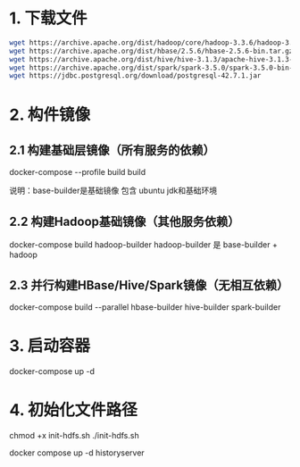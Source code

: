 
# 1. 下载文件

```bash
wget https://archive.apache.org/dist/hadoop/core/hadoop-3.3.6/hadoop-3.3.6.tar.gz
wget https://archive.apache.org/dist/hbase/2.5.6/hbase-2.5.6-bin.tar.gz
wget https://archive.apache.org/dist/hive/hive-3.1.3/apache-hive-3.1.3-bin.tar.gz
wget https://archive.apache.org/dist/spark/spark-3.5.0/spark-3.5.0-bin-hadoop3.tgz
wget https://jdbc.postgresql.org/download/postgresql-42.7.1.jar
```
# 2. 构件镜像
## 2.1 构建基础层镜像（所有服务的依赖）
docker-compose --profile build build

说明：base-builder是基础镜像 包含 ubuntu jdk和基础环境

## 2.2 构建Hadoop基础镜像（其他服务依赖）
docker-compose build hadoop-builder
hadoop-builder 是 base-builder + hadoop

## 2.3 并行构建HBase/Hive/Spark镜像（无相互依赖）
docker-compose build --parallel hbase-builder hive-builder spark-builder

# 3. 启动容器
   docker-compose up -d
# 4. 初始化文件路径
chmod +x init-hdfs.sh
./init-hdfs.sh

docker compose up -d historyserver


